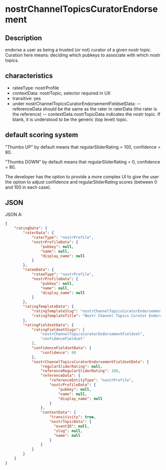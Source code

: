 nostrChannelTopicsCuratorEndorsement
=====

## Description

endorse a user as being a trusted (or not) curator of a given nostr topic. Curation here means: deciding which pubkeys to associate with which nostr topics.

## characteristics

- rateeType: nostrProfile
- contextData: nostrTopic; selector required in UX
- transitive: yes
- under nostrChannelTopicsCuratorEndorsementFieldsetData:
-- referenceData should be the same as the rater in raterData (the rater is the reference)
-- contextData.nostrTopicData indicates the nostr topic. If blank, it is understood to be the generic (top level) topic.

## default scoring system 

"Thumbs UP" by default means that regularSliderRating = 100, confidence = 80.

"Thumbs DOWN" by default means that regularSliderRating = 0, confidence = 80.

The developer has the option to provide a more complex UI to give the user the option to adjust confidence and regularSliderRating scores (between 0 and 100 in each case).

## JSON

JSON A:

```json
{
    "ratingData": {
        "raterData": {
            "raterType": "nostrProfile",
            "nostrProfileData": {
                "pubkey": null,
                "name": null,
                "display_name": null
            }
        },
        "rateeData": {
            "rateeType": "nostrProfile",
            "nostrProfileData": {
                "pubkey": null,
                "name": null,
                "display_name": null
            }
        },
        "ratingTemplateData": {
            "ratingTemplateSlug": "nostrChannelTopicsCuratorEndorsement",
            "ratingTemplateTitle": "Nostr Channel Topics Curator Endorsement"
        },
        "ratingFieldsetData": {
            "ratingFieldsetSlugs": [
                "nostrChannelTopicsCuratorEndorsementFieldset",
                "confidenceFieldset"
            ],
            "confidenceFieldsetData": {
                "confidence": 80
            },
            "nostrChannelTopicsCuratorEndorsementFieldsetData": {
                "regularSliderRating": null,
                "referenceRegularSliderRating": 100,
                "referenceData": {
                    "referenceEntityType": "nostrProfile",
                    "nostrProfileData": {
                        "pubkey": null,
                        "name": null,
                        "display_name": null
                    }
                },
                "contextData": {
                    "transitivity": true,
                    "nostrTopicData": {
                      "eventID": null,
                      "slug": null,
                      "name": null
                    }
                }
            }
        }
    }
}
```
